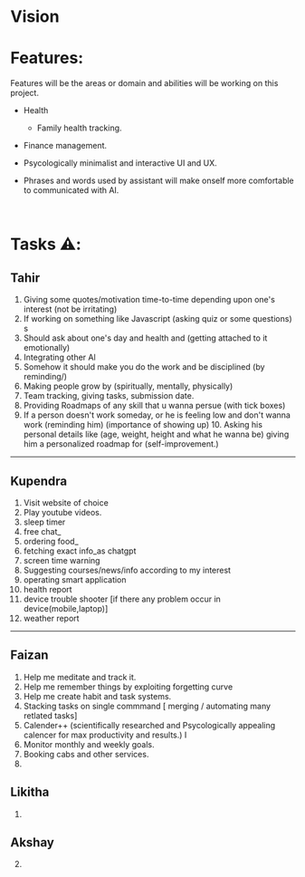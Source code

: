 # Vision


# Features:
  Features will be the areas or domain and abilities will be working on this project.

  * Health
    - Family health tracking.

  * Finance management.

  * Psycologically minimalist and interactive UI and UX.

  * Phrases and words used by assistant will make onself more comfortable to communicated with AI.



&nbsp;

# Tasks ⚠️:


## Tahir

1. Giving some quotes/motivation time-to-time depending upon one's interest (not be irritating)
2. If working on something like Javascript
(asking quiz or some questions) s
3. Should ask about one's day and health and (getting attached to it emotionally) 
4. Integrating other Al
5. Somehow it should make you do the work and be disciplined (by reminding/) 
6. Making people grow by (spiritually,
mentally, physically)
7. Team tracking, giving tasks, submission date.
8. Providing Roadmaps of any skill that u wanna persue (with tick boxes)
9. If a person doesn't work someday, or he is feeling low and don't wanna work (reminding him) (importance of showing up) 10. Asking his personal details like (age, weight, height and what he wanna be) giving him a personalized roadmap for (self-improvement.)



---


## Kupendra


1. Visit website of choice
2. Play youtube videos.
3. sleep timer
4. free chat_
5. ordering food_
6. fetching exact info_as chatgpt
7. screen time warning
8. Suggesting courses/news/info according to my interest
9. operating smart application
10. health report
11. device trouble shooter [if there any problem occur in device(mobile,laptop)]
12. weather report


---

## Faizan


1. Help me meditate and track it.
2. Help me remember things by exploiting forgetting curve
3. Help me create habit and task systems.
4. Stacking tasks on single commmand [ merging / automating many retlated tasks]
5. Calender++ (scientifically researched and Psycologically appealing calencer for max productivity and results.) I
6. Monitor monthly and weekly goals.
7. Booking cabs and other services.
8. 


## Likitha

1. 


## Akshay

2. 
